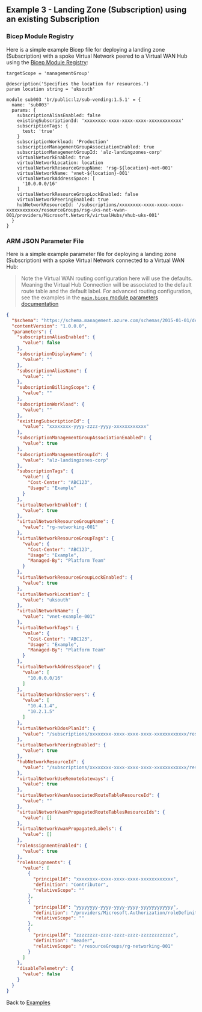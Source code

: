 <!-- markdownlint-disable MD041 -->
## Example 3 - Landing Zone (Subscription) using an existing Subscription

### Bicep Module Registry

Here is a simple example Bicep file for deploying a landing zone (Subscription) with a spoke Virtual Network peered to a Virtual WAN Hub using the [Bicep Module Registry](https://github.com/Azure/bicep-registry-modules):

```bicep
targetScope = 'managementGroup'

@description('Specifies the location for resources.')
param location string = 'uksouth'

module sub003 'br/public:lz/sub-vending:1.5.1' = {
  name: 'sub003'
  params: {
    subscriptionAliasEnabled: false
    existingSubscriptionId: 'xxxxxxxx-xxxx-xxxx-xxxx-xxxxxxxxxxxx'
    subscriptionTags: {
      test: 'true'
    }
    subscriptionWorkload: 'Production'
    subscriptionManagementGroupAssociationEnabled: true
    subscriptionManagementGroupId: 'alz-landingzones-corp'
    virtualNetworkEnabled: true
    virtualNetworkLocation: location
    virtualNetworkResourceGroupName: 'rsg-${location}-net-001'
    virtualNetworkName: 'vnet-${location}-001'
    virtualNetworkAddressSpace: [
      '10.0.0.0/16'
    ]
    virtualNetworkResourceGroupLockEnabled: false
    virtualNetworkPeeringEnabled: true
    hubNetworkResourceId: '/subscriptions/xxxxxxxx-xxxx-xxxx-xxxx-xxxxxxxxxxxx/resourceGroups/rsg-uks-net-vwan-001/providers/Microsoft.Network/virtualHubs/vhub-uks-001'
  }
}
```

### ARM JSON Parameter File

Here is a simple example parameter file for deploying a landing zone (Subscription) with a spoke Virtual Network connected to a Virtual WAN Hub:

> Note the Virtual WAN routing configuration here will use the defaults. Meaning the Virtual Hub Connection will be associated to the default route table and the default label. For advanced routing configuration, see the examples in the [`main.bicep` module parameters documentation](../../main.bicep.parameters.md)

```json
{
  "$schema": "https://schema.management.azure.com/schemas/2015-01-01/deploymentParameters.json#",
  "contentVersion": "1.0.0.0",
  "parameters": {
    "subscriptionAliasEnabled": {
      "value": false
    },
    "subscriptionDisplayName": {
      "value": ""
    },
    "subscriptionAliasName": {
      "value": ""
    },
    "subscriptionBillingScope": {
      "value": ""
    },
    "subscriptionWorkload": {
      "value": ""
    },
    "existingSubscriptionId": {
      "value": "xxxxxxxx-yyyy-zzzz-yyyy-xxxxxxxxxxxx"
    },
    "subscriptionManagementGroupAssociationEnabled": {
      "value": true
    },
    "subscriptionManagementGroupId": {
      "value": "alz-landingzones-corp"
    },
    "subscriptionTags": {
      "value": {
        "Cost-Center": "ABC123",
        "Usage": "Example"
      }
    },
    "virtualNetworkEnabled": {
      "value": true
    },
    "virtualNetworkResourceGroupName": {
      "value": "rg-networking-001"
    },
    "virtualNetworkResourceGroupTags": {
      "value": {
        "Cost-Center": "ABC123",
        "Usage": "Example",
        "Managed-By": "Platform Team"
      }
    },
    "virtualNetworkResourceGroupLockEnabled": {
      "value": true
    },
    "virtualNetworkLocation": {
      "value": "uksouth"
    },
    "virtualNetworkName": {
      "value": "vnet-example-001"
    },
    "virtualNetworkTags": {
      "value": {
        "Cost-Center": "ABC123",
        "Usage": "Example",
        "Managed-By": "Platform Team"
      }
    },
    "virtualNetworkAddressSpace": {
      "value": [
        "10.0.0.0/16"
      ]
    },
    "virtualNetworkDnsServers": {
      "value": [
        "10.4.1.4",
        "10.2.1.5"
      ]
    },
    "virtualNetworkDdosPlanId": {
      "value": "/subscriptions/xxxxxxxx-xxxx-xxxx-xxxx-xxxxxxxxxxxx/resourceGroups/rg-hub-network-001/providers/Microsoft.Network/ddosProtectionPlans/ddos-001"
    },
    "virtualNetworkPeeringEnabled": {
      "value": true
    },
    "hubNetworkResourceId": {
      "value": "/subscriptions/xxxxxxxx-xxxx-xxxx-xxxx-xxxxxxxxxxxx/resourceGroups/rg-hub-network-001/providers/Microsoft.Network/virtualNetworks/vnet-hub-001"
    },
    "virtualNetworkUseRemoteGateways": {
      "value": true
    },
    "virtualNetworkVwanAssociatedRouteTableResourceId": {
      "value": ""
    },
    "virtualNetworkVwanPropagatedRouteTablesResourceIds": {
      "value": []
    },
    "virtualNetworkVwanPropagatedLabels": {
      "value": []
    },
    "roleAssignmentEnabled": {
      "value": true
    },
    "roleAssignments": {
      "value": [
        {
          "principalId": "xxxxxxxx-xxxx-xxxx-xxxx-xxxxxxxxxxxx",
          "definition": "Contributor",
          "relativeScope": ""
        },
        {
          "principalId": "yyyyyyyy-yyyy-yyyy-yyyy-yyyyyyyyyyyy",
          "definition": "/providers/Microsoft.Authorization/roleDefinitions/xxxxxxxx-xxxx-xxxx-xxxx-xxxxxxxxxxxx",
          "relativeScope": ""
        },
        {
          "principalId": "zzzzzzzz-zzzz-zzzz-zzzz-zzzzzzzzzzzz",
          "definition": "Reader",
          "relativeScope": "/resourceGroups/rg-networking-001"
        }
      ]
    },
    "disableTelemetry": {
      "value": false
    }
  }
}
```

Back to [Examples](Examples)
